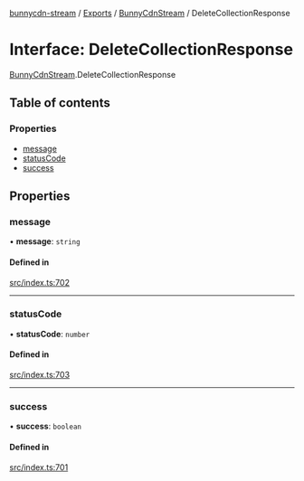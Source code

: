 [bunnycdn-stream](../README.md) / [Exports](../modules.md) / [BunnyCdnStream](../modules/BunnyCdnStream.md) / DeleteCollectionResponse

# Interface: DeleteCollectionResponse

[BunnyCdnStream](../modules/BunnyCdnStream.md).DeleteCollectionResponse

## Table of contents

### Properties

- [message](BunnyCdnStream.DeleteCollectionResponse.md#message)
- [statusCode](BunnyCdnStream.DeleteCollectionResponse.md#statuscode)
- [success](BunnyCdnStream.DeleteCollectionResponse.md#success)

## Properties

### message

• **message**: `string`

#### Defined in

[src/index.ts:702](https://github.com/dan-online/bunnycdn-stream/blob/12e7bc0/src/index.ts#L702)

___

### statusCode

• **statusCode**: `number`

#### Defined in

[src/index.ts:703](https://github.com/dan-online/bunnycdn-stream/blob/12e7bc0/src/index.ts#L703)

___

### success

• **success**: `boolean`

#### Defined in

[src/index.ts:701](https://github.com/dan-online/bunnycdn-stream/blob/12e7bc0/src/index.ts#L701)
